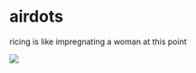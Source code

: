 # airdots

ricing is like impregnating a woman at this point


![](https://media.discordapp.net/attachments/656998582808739871/909694098695389204/Selection_010.png?width=1021&height=574)
